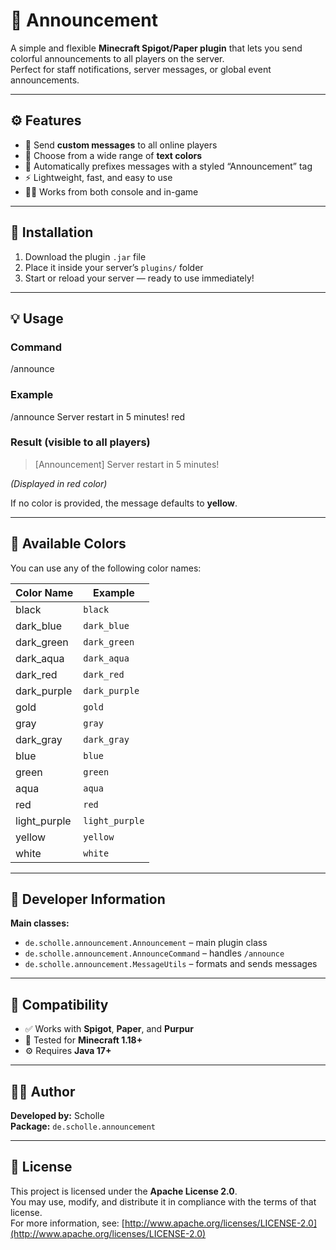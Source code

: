 # 📢 Announcement

A simple and flexible **Minecraft Spigot/Paper plugin** that lets you send colorful announcements to all players on the server.  
Perfect for staff notifications, server messages, or global event announcements.

---

## ⚙️ Features

- 📣 Send **custom messages** to all online players  
- 🎨 Choose from a wide range of **text colors**  
- 💬 Automatically prefixes messages with a styled “Announcement” tag  
- ⚡ Lightweight, fast, and easy to use  
- 🧑‍💻 Works from both console and in-game  

---

## 📁 Installation

1. Download the plugin `.jar` file  
2. Place it inside your server’s `plugins/` folder  
3. Start or reload your server — ready to use immediately!

---

## 💡 Usage

### Command

/announce <message> <color>

### Example
/announce Server restart in 5 minutes! red


### Result (visible to all players)
> [Announcement] Server restart in 5 minutes!  

*(Displayed in red color)*

If no color is provided, the message defaults to **yellow**.

---

## 🎨 Available Colors

You can use any of the following color names:

| Color Name | Example |
|-------------|----------|
| black | `black` |
| dark_blue | `dark_blue` |
| dark_green | `dark_green` |
| dark_aqua | `dark_aqua` |
| dark_red | `dark_red` |
| dark_purple | `dark_purple` |
| gold | `gold` |
| gray | `gray` |
| dark_gray | `dark_gray` |
| blue | `blue` |
| green | `green` |
| aqua | `aqua` |
| red | `red` |
| light_purple | `light_purple` |
| yellow | `yellow` |
| white | `white` |

---

## 🧩 Developer Information

**Main classes:**
- `de.scholle.announcement.Announcement` – main plugin class  
- `de.scholle.announcement.AnnounceCommand` – handles `/announce`  
- `de.scholle.announcement.MessageUtils` – formats and sends messages  

---

## 🧰 Compatibility

- ✅ Works with **Spigot**, **Paper**, and **Purpur**  
- 🧱 Tested for **Minecraft 1.18+**  
- ⚙️ Requires **Java 17+**

---

## 🧑‍💻 Author

**Developed by:** Scholle  
**Package:** `de.scholle.announcement`

---

## 📜 License

This project is licensed under the **Apache License 2.0**.  
You may use, modify, and distribute it in compliance with the terms of that license.  
For more information, see: [http://www.apache.org/licenses/LICENSE-2.0](http://www.apache.org/licenses/LICENSE-2.0)
